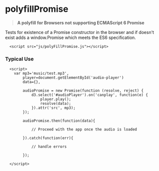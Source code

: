 # polyfillPromise
<blockquote><strong> A polyfill for Browsers not supporting ECMAScript 6 Promise</strong></blockquote>

Tests for existence of a Promise constructor in the browser and if doesn't exist adds a window.Promise which meets the ES6 specification.

```
  <script src="js/polyFillPromise.js"></script>
```
### Typical Use
```
  <script>
	var mp3='music/test.mp3', 
		player=document.getElementById('audio-player')
		data={},
		
		audioPromise = new Promise(function (resolve, reject) {
            d3.select('#audioPlayer').on('canplay', function(e) {
                player.play();
                resolve(data);
            }).attr('src', mp3);
        });
        
        audioPromise.then(function(data){
        
        	// Proceed with the app once the audio is loaded 
        
        }).catch(function(err){
       
       		// handle errors
        
        });
  
  </script>
```
